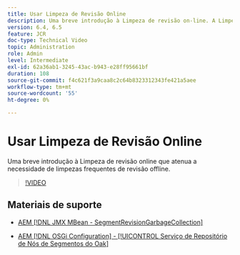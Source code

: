 ```yaml
---
title: Usar Limpeza de Revisão Online
description: Uma breve introdução à Limpeza de revisão on-line. A Limpeza de revisão on-line atenua a necessidade de limpeza frequente de revisão off-line.
version: 6.4, 6.5
feature: JCR
doc-type: Technical Video
topic: Administration
role: Admin
level: Intermediate
exl-id: 62a36ab1-3245-43ac-b943-e28ff95661bf
duration: 108
source-git-commit: f4c621f3a9caa8c2c64b8323312343fe421a5aee
workflow-type: tm+mt
source-wordcount: '55'
ht-degree: 0%

---
```


# Usar Limpeza de Revisão Online

Uma breve introdução à Limpeza de revisão online que atenua a necessidade de limpezas frequentes de revisão offline.

>[!VIDEO](https://video.tv.adobe.com/v/17004?quality=12&learn=on)

## Materiais de suporte

* [AEM [!DNL JMX MBean - SegmentRevisionGarbageCollection]](http://localhost:4502/system/console/jmx/org.apache.jackrabbit.oak%3Aname%3DSegment+node+store+revision+garbage+collection%2Ctype%3DSegmentRevisionGarbageCollection)

* [AEM [!DNL OSGi Configuration] - [!UICONTROL Serviço de Repositório de Nós de Segmentos do Oak]](http://localhost:4502/system/console/configMgr/org.apache.jackrabbit.oak.segment.SegmentNodeStoreService)
